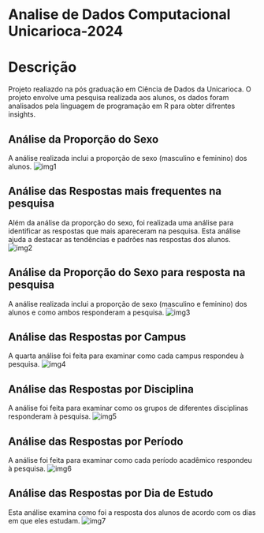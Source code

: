 # Analise de Dados Computacional Unicarioca-2024

# Descrição
Projeto realiazdo na pós graduação em Ciência de Dados da Unicarioca. O projeto envolve uma pesquisa realizada aos alunos, os dados foram analisados pela linguagem de programação em R para obter difrentes insights.

## Análise da Proporção do Sexo

A análise realizada inclui a proporção de sexo (masculino e feminino) dos alunos. 
![img1](https://github.com/MatheusAmorim7/An-lise-de-Dados-Computacional---Unicarioca-2024/assets/168905464/9b98a720-7187-4496-8e86-e4b95485e714)


## Análise das Respostas mais frequentes na pesquisa

Além da análise da proporção do sexo, foi realizada uma análise para identificar as respostas que mais apareceram na pesquisa. Esta análise ajuda a destacar as tendências e padrões nas respostas dos alunos.
![img2](https://github.com/MatheusAmorim7/An-lise-de-Dados-Computacional---Unicarioca-2024/assets/168905464/1f0ab781-4624-482f-b8db-ad2869504445)



## Análise da Proporção do Sexo para resposta na pesquisa

A análise realizada inclui a proporção de sexo (masculino e feminino) dos alunos e como ambos responderam a pesquisa. 
![img3](https://github.com/MatheusAmorim7/An-lise-de-Dados-Computacional---Unicarioca-2024/assets/168905464/58557fa9-198d-42f9-9705-b16bd9f5142e)


## Análise das Respostas por Campus

A quarta análise foi feita para examinar como cada campus respondeu à pesquisa. 
![img4](https://github.com/MatheusAmorim7/An-lise-de-Dados-Computacional---Unicarioca-2024/assets/168905464/5d7903e1-4922-496b-8253-dc0fe8c98b01)


## Análise das Respostas por Disciplina

A análise foi feita para examinar como os grupos de diferentes disciplinas responderam à pesquisa.
![img5](https://github.com/MatheusAmorim7/An-lise-de-Dados-Computacional---Unicarioca-2024/assets/168905464/f804ef86-2946-4c24-a2b2-b9d1c7921a90)


## Análise das Respostas por Período

A análise foi feita para examinar como cada período acadêmico respondeu à pesquisa. 
![img6](https://github.com/MatheusAmorim7/An-lise-de-Dados-Computacional---Unicarioca-2024/assets/168905464/b24af8cb-7588-419e-a1d8-11d78059696f)


## Análise das Respostas por Dia de Estudo

Esta análise examina como foi a resposta dos alunos de acordo com os dias em que eles estudam.
![img7](https://github.com/MatheusAmorim7/An-lise-de-Dados-Computacional---Unicarioca-2024/assets/168905464/b5df2006-a7fd-478d-be9e-03e52d8a3239)


